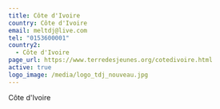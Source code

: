 ```yaml
---
title: Côte d'Ivoire
country: Côte d'Ivoire
email: meltdj@live.com
tel: "0153600001"
country2:
  - Côte d'Ivoire
page_url: https://www.terredesjeunes.org/cotedivoire.html
active: true
logo_image: /media/logo_tdj_nouveau.jpg
---
```

Côte d'Ivoire
